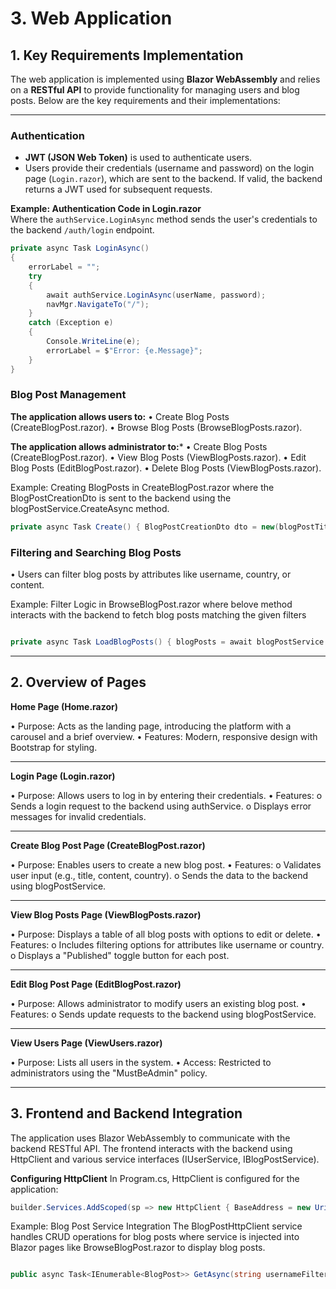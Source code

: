 # 3. Web Application

## 1. Key Requirements Implementation

The web application is implemented using **Blazor WebAssembly** and relies on a **RESTful API** to provide functionality for managing users and blog posts. Below are the key requirements and their implementations:

---

### Authentication

- **JWT (JSON Web Token)** is used to authenticate users.
- Users provide their credentials (username and password) on the login page (`Login.razor`), which are sent to the backend. If valid, the backend returns a JWT used for subsequent requests.

**Example: Authentication Code in Login.razor**  
Where the `authService.LoginAsync` method sends the user's credentials to the backend `/auth/login` endpoint.

```csharp
private async Task LoginAsync()
{
    errorLabel = "";
    try
    {
        await authService.LoginAsync(userName, password);
        navMgr.NavigateTo("/");
    }
    catch (Exception e)
    {
        Console.WriteLine(e);
        errorLabel = $"Error: {e.Message}";
    }
}
```

### Blog Post Management
**The application allows users to:**
•	Create Blog Posts (CreateBlogPost.razor).
•	Browse Blog Posts (BrowseBlogPosts.razor).

**The application allows administrator to:***
•	Create Blog Posts (CreateBlogPost.razor).
•	View Blog Posts (ViewBlogPosts.razor).
•	Edit Blog Posts (EditBlogPost.razor).
•	Delete Blog Posts (ViewBlogPosts.razor).

Example: Creating BlogPosts in CreateBlogPost.razor where the BlogPostCreationDto is sent to the backend using the blogPostService.CreateAsync method.
```csharp
private async Task Create() { BlogPostCreationDto dto = new(blogPostTitle, blogPostContent, blogPostCountry); await blogPostService.CreateAsync(dto); showModal = true; }
```

### Filtering and Searching Blog Posts
•	Users can filter blog posts by attributes like username, country, or content.

Example: Filter Logic in BrowseBlogPost.razor where belove method interacts with the backend to fetch blog posts matching the given filters
```csharp

private async Task LoadBlogPosts() { blogPosts = await blogPostService.GetAsync( usernameFilter, userIdFilter, true, titleContainsFilter, contentContainsFilter, countryContainsFilter ); }
```
---

## 2. Overview of Pages

**Home Page (Home.razor)** 

•	Purpose: Acts as the landing page, introducing the platform with a carousel and a brief overview.
•	Features: Modern, responsive design with Bootstrap for styling.


---

**Login Page (Login.razor)**

•	Purpose: Allows users to log in by entering their credentials.
•	Features:
o	Sends a login request to the backend using authService.
o	Displays error messages for invalid credentials.


---

**Create Blog Post Page (CreateBlogPost.razor)**

•	Purpose: Enables users to create a new blog post.
•	Features:
o	Validates user input (e.g., title, content, country).
o	Sends the data to the backend using blogPostService.

---

**View Blog Posts Page (ViewBlogPosts.razor)**

•	Purpose: Displays a table of all blog posts with options to edit or delete.
•	Features:
o	Includes filtering options for attributes like username or country.
o	Displays a "Published" toggle button for each post.


---

**Edit Blog Post Page (EditBlogPost.razor)**

•	Purpose: Allows administrator to modify users  an existing blog post.
•	Features:
o	Sends update requests to the backend using blogPostService.


---

**View Users Page (ViewUsers.razor)**

•	Purpose: Lists all users in the system.
•	Access: Restricted to administrators using the "MustBeAdmin" policy.

---


## 3. Frontend and Backend Integration
The application uses Blazor WebAssembly to communicate with the backend RESTful API. The frontend interacts with the backend using HttpClient and various service interfaces (IUserService, IBlogPostService).

**Configuring HttpClient**
In Program.cs, HttpClient is configured for the application:
```csharp
builder.Services.AddScoped(sp => new HttpClient { BaseAddress = new Uri("https://localhost:7159") });
```

Example: Blog Post Service Integration
The BlogPostHttpClient service handles CRUD operations for blog posts  where service is injected into Blazor pages like BrowseBlogPost.razor to display blog posts.
```csharp

public async Task<IEnumerable<BlogPost>> GetAsync(string usernameFilter, int? userIdFilter, bool? publishedFilter, string titleFilter, string contentFilter, string countryFilter) { string queryString = $"?username={usernameFilter}&userId={userIdFilter}&published={publishedFilter}&title={titleFilter}&content={contentFilter}&country={countryFilter}"; HttpResponseMessage response = await client.GetAsync($"BlogPosts{queryString}"); return await response.Content.ReadFromJsonAsync<IEnumerable<BlogPost>>(); }

```







